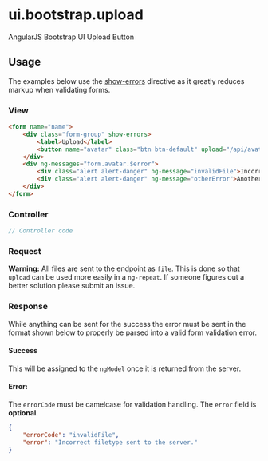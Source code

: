 # ui.bootstrap.upload

AngularJS Bootstrap UI Upload Button

## Usage

The examples below use the [show-errors](https://github.com/paulyoder/angular-bootstrap-show-errors) directive as it greatly reduces markup when validating forms.

### View

```html
<form name="name">
    <div class="form-group" show-errors>
        <label>Upload</label>
        <button name="avatar" class="btn btn-default" upload="/api/avatar" ng-model="profileForm.avatar" required>Import Avatar</button>
    </div>
    <div ng-messages="form.avatar.$error">
        <div class="alert alert-danger" ng-message="invalidFile">Incorrect file type.</div>
        <div class="alert alert-danger" ng-message="otherError">Another errorCode.</div>
    </div>
</form>
```

### Controller

```js
// Controller code
```

### Request

**Warning:** All files are sent to the endpoint as `file`. This is done so that `upload` can be used more easily in a `ng-repeat`. If someone figures out a better solution please submit an issue.

### Response

While anything can be sent for the success the error must be sent in the format shown below to properly be parsed into a valid form validation error.

#### Success

This will be assigned to the `ngModel` once it is returned from the server.


#### Error:

The `errorCode` must be camelcase for validation handling. The `error` field is __optional__.

```json
{
    "errorCode": "invalidFile",
    "error": "Incorrect filetype sent to the server."
}
```
